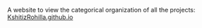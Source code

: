 A website to view the categorical organization of all the projects:
[KshitizRohilla.github.io](https://kshitizrohilla.github.io)